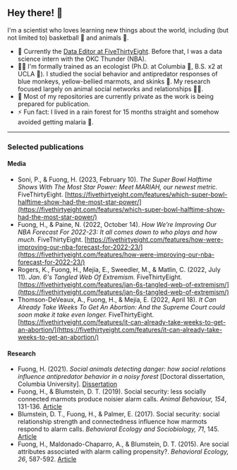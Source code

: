 ## Hey there! 👋

I'm a scientist who loves learning new things about the world, including (but not limited to) basketball 🏀 and animals 🐒. 

- 💼 Currently the [Data Editor at FiveThirtyEight](https://fivethirtyeight.com/contributors/holly-fuong/?author_name=holly-fuong). Before that, I was a data science intern with the OKC Thunder (NBA). 
- 👩‍🎓 I'm formally trained as an ecologist (Ph.D. at Columbia 🦁, B.S. x2 at UCLA 🐻). I studied the social behavior and antipredator responses of blue monkeys, yellow-bellied marmots, and skinks 🦎. My research focused largely on animal social networks and relationships 👯‍♀️. 
- 📘 Most of my repositories are currently private as the work is being prepared for publication. 
- ⚡ Fun fact: I lived in a rain forest for 15 months straight and somehow avoided getting malaria 🦟. 

-----

### Selected publications 

#### Media
- Soni, P., & Fuong, H. (2023, February 10). *The Super Bowl Halftime Shows With The Most Star Power: Meet MARIAH, our newest metric.* FiveThirtyEight. [https://fivethirtyeight.com/features/which-super-bowl-halftime-show-had-the-most-star-power/](https://fivethirtyeight.com/features/which-super-bowl-halftime-show-had-the-most-star-power/) 
- Fuong, H., & Paine, N. (2022, October 14). *How We’re Improving Our NBA Forecast For 2022-23: It all comes down to who plays and how much.* FiveThirtyEight. [https://fivethirtyeight.com/features/how-were-improving-our-nba-forecast-for-2022-23/](https://fivethirtyeight.com/features/how-were-improving-our-nba-forecast-for-2022-23/)
- Rogers, K., Fuong, H., Mejía, E., Sweedler, M., & Matlin, C. (2022, July 11). *Jan. 6's Tangled Web Of Extremism.* FiveThirtyEight. [https://fivethirtyeight.com/features/jan-6s-tangled-web-of-extremism/](https://fivethirtyeight.com/features/jan-6s-tangled-web-of-extremism/)
- Thomson-DeVeaux, A., Fuong, H., & Mejía, E. (2022, April 18). *It Can Already Take Weeks To Get An Abortion: And the Supreme Court could soon make it take even longer.* FiveThirtyEight. [https://fivethirtyeight.com/features/it-can-already-take-weeks-to-get-an-abortion/](https://fivethirtyeight.com/features/it-can-already-take-weeks-to-get-an-abortion/)

#### Research
- Fuong, H. (2021). *Social animals detecting danger: how social relations influence antipredator behavior in a noisy forest* [Doctoral dissertation, Columbia University]. [Dissertation](https://doi.org/10.7916/d8-vf2j-n792)
- Fuong, H., & Blumstein, D. T. (2019). Social security: less socially connected marmots produce noisier alarm calls. *Animal Behaviour, 154*, 131-136. [Article](https://doi.org/10.1016/j.anbehav.2019.06.019) 
- Blumstein, D. T., Fuong, H., & Palmer, E. (2017). Social security: social relationship strength and connectedness influence how marmots respond to alarm calls. *Behavioral Ecology and Sociobiology, 71*, 145. [Article](https://doi.org/10.1007/s00265-017-2374-5) 
- Fuong, H., Maldonado-Chaparro, A., & Blumstein, D. T. (2015). Are social attributes associated with alarm calling propensity?. *Behavioral Ecology, 26*, 587-592. [Article](https://doi.org/10.1093/beheco/aru235) 

